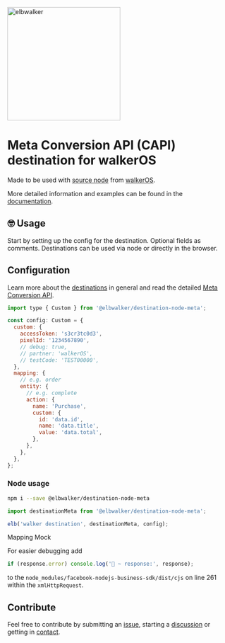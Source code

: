 <p align="left">
  <a href="https://elbwalker.com">
    <img title="elbwalker" src='https://www.elbwalker.com/img/elbwalker_logo.png' width="256px"/>
  </a>
</p>

# Meta Conversion API (CAPI) destination for walkerOS

Made to be used with
[source node](https://www.npmjs.com/package/@elbwalker/source-node) from
[walkerOS](https://github.com/elbwalker/walkerOS).

More detailed information and examples can be found in the
[documentation](https://www.elbwalker.com/docs/destinations/node/meta).

## 🤓 Usage

Start by setting up the config for the destination. Optional fields as comments.
Destinations can be used via node or directly in the browser.

## Configuration

Learn more about the
[destinations](https://www.elbwalker.com/docs/destinations/) in general and read
the detailed
[Meta Conversion API](https://developers.facebook.com/docs/marketing-api/conversions-api).

```js
import type { Custom } from '@elbwalker/destination-node-meta';

const config: Custom = {
  custom: {
    accessToken: 's3cr3tc0d3',
    pixelId: '1234567890',
    // debug: true,
    // partner: 'walkerOS',
    // testCode: 'TEST00000',
  },
  mapping: {
    // e.g. order
    entity: {
      // e.g. complete
      action: {
        name: 'Purchase',
        custom: {
          id: 'data.id',
          name: 'data.title',
          value: 'data.total',
        },
      },
    },
  },
};
```

### Node usage

```sh
npm i --save @elbwalker/destination-node-meta
```

```ts
import destinationMeta from '@elbwalker/destination-node-meta';

elb('walker destination', destinationMeta, config);
```

Mapping Mock

For easier debugging add

```js
if (response.error) console.log('🚀 ~ response:', response);
```

to the `node_modules/facebook-nodejs-business-sdk/dist/cjs` on line 261 within
the `xmlHttpRequest`.

## Contribute

Feel free to contribute by submitting an
[issue](https://github.com/elbwalker/walkerOS/issues), starting a
[discussion](https://github.com/elbwalker/walkerOS/discussions) or getting in
[contact](https://calendly.com/elb-alexander/30min).
